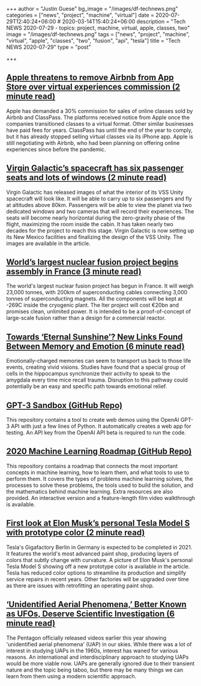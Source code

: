 +++
author = "Justin Guese"
bg_image = "/images/df-technews.png"
categories = ["news", "project", "machine", "virtual"]
date = 2020-07-29T12:40:24+06:00 # 2020-03-14T15:40:24+06:00
description = "Tech NEWS 2020-07-29 - topics: project, machine, virtual, apple, classes, two"
image = "/images/df-technews.png"
tags = ["news", "project", "machine", "virtual", "apple", "classes", "two", "fusion", "api", "tesla"]
title = "Tech NEWS 2020-07-29"
type = "post"

+++

## [Apple threatens to remove Airbnb from App Store over virtual experiences commission (2 minute read)](https://www.imore.com/apple-threatens-remove-airbnb-app-store-over-virtual-experiences-commission/1/010001739a0d02e8-1f793f72-f09d-446b-9c26-81d8cc957552-000000/K5hHKbIue7t4wBMlh6zFYxg631VoFoTUhb_K9zx11fU=151)

Apple has demanded a 30% commission for sales of online classes sold by Airbnb and ClassPass. The platforms received notice from Apple once the companies transitioned classes to a virtual format. Other similar businesses have paid fees for years. ClassPass has until the end of the year to comply, but it has already stopped selling virtual classes via its iPhone app. Apple is still negotiating with Airbnb, who had been planning on offering online experiences since before the pandemic.

## [Virgin Galactic’s spacecraft has six passenger seats and lots of windows (2 minute read)](https://arstechnica.com/science/2020/07/virgin-galactic-reveals-the-sleek-interior-design-of-its-spaceship//1/010001739a0d02e8-1f793f72-f09d-446b-9c26-81d8cc957552-000000/WPpCs_3oUUwQ0vygdl7zWT9Svid6pGY_QLXy4FHoO08=151)

Virgin Galactic has released images of what the interior of its VSS Unity spacecraft will look like. It will be able to carry up to six passengers and fly at altitudes above 80km. Passengers will be able to view the planet via two dedicated windows and two cameras that will record their experiences. The seats will become nearly horizontal during the zero-gravity phase of the flight, maximizing the room inside the cabin. It has taken nearly two decades for the project to reach this stage. Virgin Galactic is now setting up its New Mexico facilities and finalizing the design of the VSS Unity. The images are available in the article.

## [World’s largest nuclear fusion project begins assembly in France (3 minute read)](https://www.theguardian.com/environment/2020/jul/28/worlds-largest-nuclear-fusion-project-under-assembly-in-france/1/010001739a0d02e8-1f793f72-f09d-446b-9c26-81d8cc957552-000000/VmnxifJ4KP5IQP_ewfHTIEvZ_Fw10pHxlJQio5Xv0Y4=151)

The world's largest nuclear fusion project has begun in France. It will weigh 23,000 tonnes, with 200km of superconducting cables connecting 3,000 tonnes of superconducting magnets. All the components will be kept at -269C inside the cryogenic plant. The Iter project will cost €20bn and promises clean, unlimited power. It is intended to be a proof-of-concept of large-scale fusion rather than a design for a commercial reactor.

## [Towards ‘Eternal Sunshine’? New Links Found Between Memory and Emotion (6 minute read)](https://singularityhub.com/2020/07/28/towards-eternal-sunshine-new-links-found-between-memory-and-emotion//1/010001739a0d02e8-1f793f72-f09d-446b-9c26-81d8cc957552-000000/-baQmNLjy99rYuliwJaPe4m_L_-cDiiDFTHq_Ww8eK0=151)

Emotionally-charged memories can seem to transport us back to those life events, creating vivid visions. Studies have found that a special group of cells in the hippocampus synchronize their activity to speak to the amygdala every time mice recall trauma. Disruption to this pathway could potentially be an easy and specific path towards emotional relief.

## [GPT-3 Sandbox (GitHub Repo)](https://github.com/shreyashankar/gpt3-sandbox/1/010001739a0d02e8-1f793f72-f09d-446b-9c26-81d8cc957552-000000/RM60sIbis_YVED0-TSzdTlcyEI26ybdNGQwF_bsBr5U=151)

This repository contains a tool to create web demos using the OpenAI GPT-3 API with just a few lines of Python. It automatically creates a web app for testing. An API key from the OpenAI API beta is required to run the code.

## [2020 Machine Learning Roadmap (GitHub Repo)](https://github.com/mrdbourke/machine-learning-roadmap/1/010001739a0d02e8-1f793f72-f09d-446b-9c26-81d8cc957552-000000/hQgHdUHW0DaBQHhUA-lORip6g_mm81Zq3pRzS_hSX6U=151)

This repository contains a roadmap that connects the most important concepts in machine learning, how to learn them, and what tools to use to perform them. It covers the types of problems machine learning solves, the processes to solve these problems, the tools used to build the solution, and the mathematics behind machine learning. Extra resources are also provided. An interactive version and a feature-length film video walkthrough is available.

## [First look at Elon Musk’s personal Tesla Model S with prototype color (2 minute read)](https://electrek.co/2020/07/28/elon-musk-tesla-model-s-prototype-color//1/010001739a0d02e8-1f793f72-f09d-446b-9c26-81d8cc957552-000000/QgmthJCL3PorJPmFMUXr4VBdolZYFHxYEp13eCHcBzo=151)

Tesla's Gigafactory Berlin in Germany is expected to be completed in 2021. It features the world's most advanced paint shop, producing layers of colors that subtly change with curvature. A picture of Elon Musk's personal Tesla Model S showing off a new prototype color is available in the article. Tesla has reduced color options to streamline its production and simplify service repairs in recent years. Other factories will be upgraded over time as there are issues with retrofitting an operating paint shop.

## [‘Unidentified Aerial Phenomena,’ Better Known as UFOs, Deserve Scientific Investigation (6 minute read)](https://www.scientificamerican.com/article/unidentified-aerial-phenomena-better-known-as-ufos-deserve-scientific-investigation//1/010001739a0d02e8-1f793f72-f09d-446b-9c26-81d8cc957552-000000/l38bIKCW3VPzwNisTp9LHHsfNlvebgTD6ZnDlk6u_iw=151)

The Pentagon officially released videos earlier this year showing 'unidentified aerial phenomena' (UAP) in our skies. While there was a lot of interest in studying UAPs in the 1960s, interest has waned for various reasons. An international and interdisciplinary approach to studying UAPs would be more viable now. UAPs are generally ignored due to their transient nature and the topic being taboo, but there may be many things we can learn from them using a modern scientific approach.

